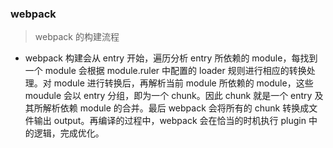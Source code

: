 ### webpack

> webpack 的构建流程

- webpack 构建会从 entry 开始，遍历分析 entry 所依赖的 module，每找到一个 module 会根据 module.ruler 中配置的 loader 规则进行相应的转换处理。对 module 进行转换后，再解析当前 module 所依赖的 module，这些 moudule 会以 entry 分组，即为一个 chunk。因此 chunk 就是一个 entry 及其所解析依赖 module 的合并。最后 webpack 会将所有的 chunk 转换成文件输出 output。再编译的过程中，webpack 会在恰当的时机执行 plugin 中的逻辑，完成优化。
